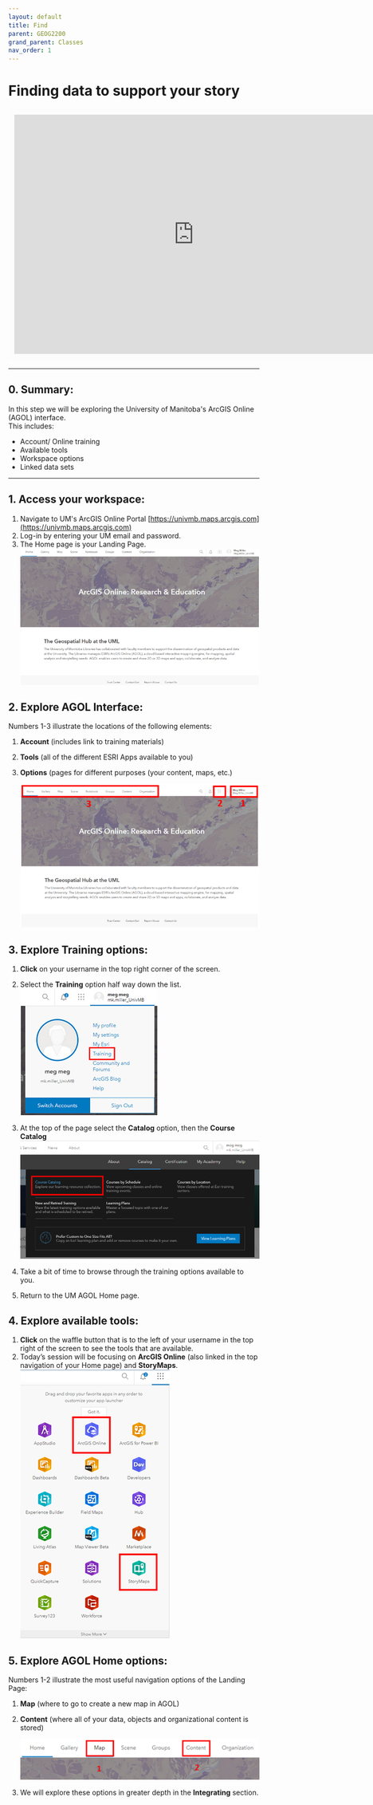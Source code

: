 ```yaml
---
layout: default
title: Find
parent: GEOG2200
grand_parent: Classes
nav_order: 1
---
```


# Finding data to support your story  

<iframe width="720" height="480" frameborder="0" marginheight="0" marginwidth="0" style="border:12px solid  #fcfcfc" src="https://meginwinnipeg.github.io/slides/RVfinding.html"></iframe>

---
## 0. **Summary**:  
In this step we will be exploring the University of Manitoba's ArcGIS Online (AGOL) interface.  
This includes:  
- Account/ Online training  
- Available tools 
- Workspace options 
- Linked data sets   

---

## 1. **Access** your workspace:  
1. Navigate to UM's ArcGIS Online Portal [https://univmb.maps.arcgis.com](https://univmb.maps.arcgis.com)  
2. Log-in by entering your UM email and password.  
3. The Home page is your Landing Page.
![AGOL workspace](img/find/step1b.PNG)<br>
 

## 2. **Explore** AGOL Interface:  
Numbers 1-3 illustrate the locations of the following elements:  

1. **Account** (includes link to training materials)  
2. **Tools** (all of the different ESRI Apps available to you)  
3. **Options** (pages for different purposes (your content, maps, etc.)  

	![AGOL workspace](img/find/step2.PNG)<br>  


## 3. **Explore** Training options:  

1. **Click** on your username in the top right corner of the screen.  
2. Select the **Training** option half way down the list.  
![AGOL workspace](img/find/step3a.PNG)<br>  
   

3. At the top of the page select the **Catalog** option, then the **Course Catalog**  
![AGOL workspace](img/find/step3b.PNG)<br>  
 
4. Take a bit of time to browse through the training options available to you.  
5. Return to the UM AGOL Home page.  


## 4. **Explore** available tools:  

1. **Click** on the waffle button that is to the left of your username in the top right of the screen to see the tools that are available.  
2. Today’s session will be focusing on **ArcGIS Online** (also linked in the top navigation of your Home page)  and **StoryMaps**.  
![AGOL workspace](img/find/step4a.PNG)<br>  


## 5. **Explore** AGOL Home options:  
Numbers 1-2 illustrate the most useful navigation options of the Landing Page:  

1. **Map** (where to go to create a new map in AGOL)  
2. **Content** (where all of your data, objects and organizational content is stored)  

	![AGOL workspace](img/find/step5.PNG)<br>  

	 
3. We will explore these options in greater depth in the **Integrating** section.

<br>
